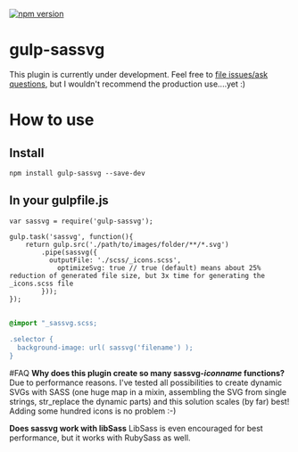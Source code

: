 [![npm version](https://badge.fury.io/js/gulp-sassvg.svg)](http://badge.fury.io/js/gulp-sassvg)

# gulp-sassvg

This plugin is currently under development. Feel free to [file issues/ask questions](https://github.com/MattDiMu/gulp-sassvg/issues), but I wouldn't recommend the production use....yet :)

# How to use

## Install
```
npm install gulp-sassvg --save-dev
```

## In your gulpfile.js
```
var sassvg = require('gulp-sassvg');

gulp.task('sassvg', function(){
    return gulp.src('./path/to/images/folder/**/*.svg') 
        .pipe(sassvg({
          outputFile: './scss/_icons.scss',
			optimizeSvg: true // true (default) means about 25% reduction of generated file size, but 3x time for generating the _icons.scss file
        }));
});
```

## 
````scss
@import "_sassvg.scss;

.selector {
  background-image: url( sassvg('filename') );
}
````



#FAQ
**Why does this plugin create so many sassvg-*iconname* functions?**
Due to performance reasons. I've tested all possibilities to create dynamic SVGs with SASS (one huge map in a mixin, assembling the SVG from single strings, str_replace the dynamic parts) and this solution scales (by far) best! Adding some hundred icons is no problem :-)


**Does sassvg work with libSass**
LibSass is even encouraged for best performance, but it works with RubySass as well.
